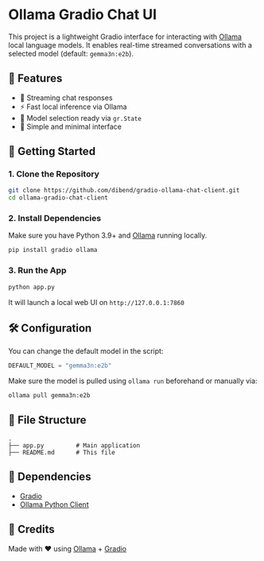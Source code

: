 # Ollama Gradio Chat UI

This project is a lightweight Gradio interface for interacting with [Ollama](https://ollama.com/) local language models. It enables real-time streamed conversations with a selected model (default: `gemma3n:e2b`).

## 🧠 Features

- 🔁 Streaming chat responses
- ⚡ Fast local inference via Ollama
- 🧩 Model selection ready via `gr.State`
- 🧼 Simple and minimal interface

## 🚀 Getting Started

### 1. Clone the Repository

```bash
git clone https://github.com/dibend/gradio-ollama-chat-client.git
cd ollama-gradio-chat-client
```

### 2. Install Dependencies

Make sure you have Python 3.9+ and [Ollama](https://ollama.com/) running locally.

```bash
pip install gradio ollama
```

### 3. Run the App

```bash
python app.py
```

It will launch a local web UI on `http://127.0.0.1:7860`

## 🛠 Configuration

You can change the default model in the script:

```python
DEFAULT_MODEL = "gemma3n:e2b"
```

Make sure the model is pulled using `ollama run` beforehand or manually via:

```bash
ollama pull gemma3n:e2b
```

## 📁 File Structure

```
.
├── app.py         # Main application
├── README.md      # This file
```

## 🧩 Dependencies

- [Gradio](https://gradio.app/)
- [Ollama Python Client](https://pypi.org/project/ollama/)

## 🙏 Credits

Made with ❤️ using [Ollama](https://ollama.com) + [Gradio](https://gradio.app)

